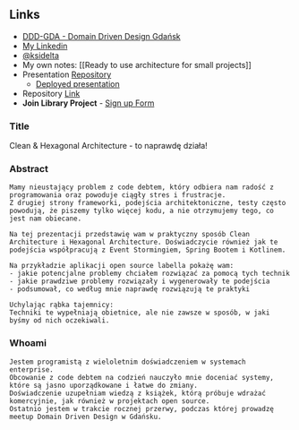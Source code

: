 ## Links

- [DDD-GDA - Domain Driven Design Gdańsk](https://www.meetup.com/pl-PL/ddd-gda/)
- [My Linkedin](https://www.linkedin.com/in/piotr-suwa%C5%82a-928b1817a/)
- [@ksidelta](https://twitter.com/ksidelta)
- My own notes: [[Ready to use architecture for small projects]]
- Presentation [Repository](https://github.com/oneacik/revils/tree/master/presentations/hlexan-architecture)
    - [Deployed presentation](https://oneacik.github.io/presentations/hlexan-architecture/)
- Repository [Link](https://github.com/hspsh/labella)
- **Join Library Project** - [Sign up Form](https://forms.gle/YG3Yy3ZmqeDFzWTP6)

### Title

Clean & Hexagonal Architecture - to naprawdę działa!

### Abstract

```
Mamy nieustający problem z code debtem, który odbiera nam radość z programowania oraz powoduje ciągły stres i frustracje.
Z drugiej strony frameworki, podejścia architektoniczne, testy często powodują, że piszemy tylko więcej kodu, a nie otrzymujemy tego, co jest nam obiecane.

Na tej prezentacji przedstawię wam w praktyczny sposób Clean Architecture i Hexagonal Architecture. Doświadczycie również jak te podejścia współpracują z Event Stormingiem, Spring Bootem i Kotlinem.

Na przykładzie aplikacji open source labella pokażę wam:
- jakie potencjalne problemy chciałem rozwiązać za pomocą tych technik
- jakie prawdziwe problemy rozwiązały i wygenerowały te podejścia
- podsumował, co według mnie naprawdę rozwiązują te praktyki

Uchylając rąbka tajemnicy:
Techniki te wypełniają obietnice, ale nie zawsze w sposób, w jaki byśmy od nich oczekiwali.
```

### Whoami

```
Jestem programistą z wieloletnim doświadczeniem w systemach enterprise.
Obcowanie z code debtem na codzień nauczyło mnie doceniać systemy, które są jasno uporządkowane i łatwe do zmiany.
Doświadczenie uzupełniam wiedzą z książek, którą próbuje wdrażać komercyjnie, jak również w projektach open source.
Ostatnio jestem w trakcie rocznej przerwy, podczas której prowadzę meetup Domain Driven Design w Gdańsku.
```
